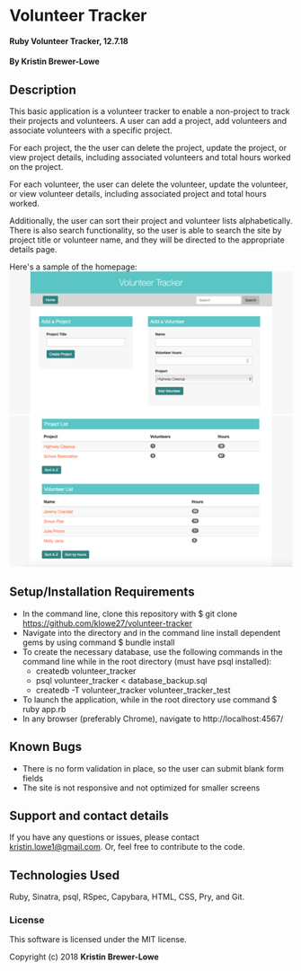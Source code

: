 # Volunteer Tracker

#### Ruby Volunteer Tracker, 12.7.18

#### By Kristin Brewer-Lowe

## Description

This basic application is a volunteer tracker to enable a non-project to track their projects and volunteers. A user can add a project, add volunteers and associate volunteers with a specific project.

For each project, the the user can delete the project, update the project, or view project details, including associated volunteers and total hours worked on the project.

For each volunteer, the user can delete the volunteer, update the volunteer, or view volunteer details, including associated project and total hours worked.

Additionally, the user can sort their project and volunteer lists alphabetically. There is also search functionality, so the user is able to search the site by project title or volunteer name, and they will be directed to the appropriate details page.

Here's a sample of the homepage: 
<img src="./public/img/sample1.png">
<img src="./public/img/sample2.png">


## Setup/Installation Requirements

* In the command line, clone this repository with $ git clone https://github.com/klowe27/volunteer-tracker
* Navigate into the directory and in the command line install dependent gems by using command $ bundle install
* To create the necessary database, use the following commands in the command line while in the root directory (must have psql installed):
  * createdb volunteer_tracker
  * psql volunteer_tracker < database_backup.sql
  * createdb -T volunteer_tracker volunteer_tracker_test
* To launch the application, while in the root directory use command $ ruby app.rb
* In any browser (preferably Chrome), navigate to http://localhost:4567/

## Known Bugs

* There is no form validation in place, so the user can submit blank form fields
* The site is not responsive and not optimized for smaller screens

## Support and contact details

If you have any questions or issues, please contact kristin.lowe1@gmail.com. Or, feel free to contribute to the code.

## Technologies Used

Ruby, Sinatra, psql, RSpec, Capybara, HTML, CSS, Pry, and Git.

### License

This software is licensed under the MIT license.

Copyright (c) 2018 **Kristin Brewer-Lowe**
